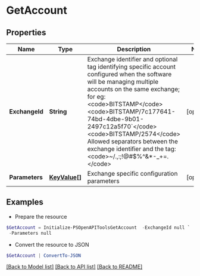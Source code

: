 # GetAccount
## Properties

Name | Type | Description | Notes
------------ | ------------- | ------------- | -------------
**ExchangeId** | **String** | Exchange identifier and optional tag identifying specific account configured when the software will be managing multiple accounts on the same exchange; for eg:  &lt;code&gt;BITSTAMP&lt;/code&gt; &lt;code&gt;BITSTAMP/7c177641-74bd-4dbe-9b01-2497c12a5f70&#x60;&lt;/code&gt; &lt;code&gt;BITSTAMP/2574&lt;/code&gt; Allowed separators between the exchange identifier and the tag: &lt;code&gt;~/.,:;\!@#$%^&amp;*-_+&#x3D;.&lt;/code&gt;  | [optional] 
**Parameters** | [**KeyValue[]**](KeyValue.md) | Exchange specific configuration parameters | [optional] 

## Examples

- Prepare the resource
```powershell
$GetAccount = Initialize-PSOpenAPIToolsGetAccount  -ExchangeId null `
 -Parameters null
```

- Convert the resource to JSON
```powershell
$GetAccount | ConvertTo-JSON
```

[[Back to Model list]](../README.md#documentation-for-models) [[Back to API list]](../README.md#documentation-for-api-endpoints) [[Back to README]](../README.md)

